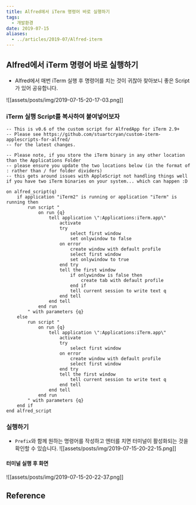 ```yaml
---
title: Alfred에서 iTerm 명령어 바로 실행하기
tags:
  - 개발환경
date: 2019-07-15
aliases: 
  - ../articles/2019-07/Alfred-iterm
---
```


## Alfred에서 iTerm 명령어 바로 실행하기
- Alfred에서 매번 iTerm 실행 후 명령어를 치는 것이 귀찮아 찾아보니 좋은 Script가 있어 공유합니다.

![[assets/posts/img/2019-07-15-20-17-03.png]]


### iTerm 실행 Script를 복사하여 붙여넣어보자
```
-- This is v0.6 of the custom script for AlfredApp for iTerm 2.9+
-- Please see https://github.com/stuartcryan/custom-iterm-applescripts-for-alfred/
-- for the latest changes.

-- Please note, if you store the iTerm binary in any other location than the Applications Folder
-- please ensure you update the two locations below (in the format of : rather than / for folder dividers)
-- this gets around issues with AppleScript not handling things well if you have two iTerm binaries on your system... which can happen :D

on alfred_script(q)
	if application "iTerm2" is running or application "iTerm" is running then
		run script "
			on run {q}
				tell application \":Applications:iTerm.app\"
					activate
					try
						select first window
						set onlywindow to false
					on error
						create window with default profile
						select first window
						set onlywindow to true
					end try
					tell the first window
						if onlywindow is false then
							create tab with default profile
						end if
						tell current session to write text q
					end tell
				end tell
			end run
		" with parameters {q}
	else
		run script "
			on run {q}
				tell application \":Applications:iTerm.app\"
					activate
					try
						select first window
					on error
						create window with default profile
						select first window
					end try
					tell the first window
						tell current session to write text q
					end tell
				end tell
			end run
		" with parameters {q}
	end if
end alfred_script
```

### 실행하기
- `Prefix`와 함께 원하는 명령어를 작성하고 엔터를 치면 터미널이 활성화되는 것을 확인할 수 있습니다.
![[assets/posts/img/2019-07-15-20-22-15.png]]

#### 터미널 실행 후 화면
![[assets/posts/img/2019-07-15-20-22-37.png]]

## Reference
